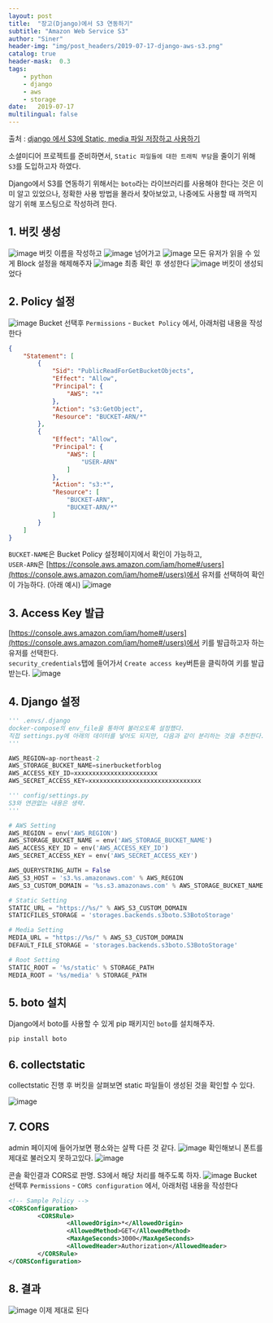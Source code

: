 ```yaml
---
layout: post
title:  "장고(Django)에서 S3 연동하기"
subtitle: "Amazon Web Service S3"
author: "Siner"
header-img: "img/post_headers/2019-07-17-django-aws-s3.png"
catalog: true
header-mask:  0.3
tags:
    - python
    - django
    - aws
    - storage
date:   2019-07-17
multilingual: false
---
```


출처 : [django 에서 S3에 Static, media 파일 저장하고 사용하기](https://blog.leop0ld.org/posts/django-use-s3/)

소셜미디어 프로젝트를 준비하면서, `Static 파일들에 대한 트래픽 부담`을 줄이기 위해 `S3`를 도입하고자 하였다.

Django에서 S3를 연동하기 위해서는 `boto`라는 라이브러리를 사용해야 한다는 것은 이미 알고 있었으나, 정확한 사용 방법을 몰라서 찾아보았고, 나중에도 사용할 때 까먹지 않기 위해 포스팅으로 작성하려 한다.

## 1. 버킷 생성

![image](https://user-images.githubusercontent.com/34048253/61305707-43217300-a826-11e9-9bd0-b8f0e8b318b3.png)
버킷 이름을 작성하고
![image](https://user-images.githubusercontent.com/34048253/61300445-eff6f280-a81c-11e9-9078-925195c7efb4.png)
넘어가고
![image](https://user-images.githubusercontent.com/34048253/61300563-2d5b8000-a81d-11e9-8847-b0a354278906.png)
모든 유저가 읽을 수 있게 Block 설정을 해제해주자
![image](https://user-images.githubusercontent.com/34048253/61305794-6b10d680-a826-11e9-8067-e78a0060493a.png)
최종 확인 후 생성한다
![image](https://user-images.githubusercontent.com/34048253/61305869-8e3b8600-a826-11e9-9739-d4a1377fdc2f.png)
버킷이 생성되었다


## 2. Policy 설정

![image](https://user-images.githubusercontent.com/34048253/61305966-ba570700-a826-11e9-82b1-8ff449ed69b2.png)
Bucket 선택후 `Permissions` - `Bucket Policy` 에서, 아래처럼 내용을 작성한다

```json
{
    "Statement": [
        {
            "Sid": "PublicReadForGetBucketObjects",
            "Effect": "Allow",
            "Principal": {
                "AWS": "*"
            },
            "Action": "s3:GetObject",
            "Resource": "BUCKET-ARN/*"
        },
        {
            "Effect": "Allow",
            "Principal": {
                "AWS": [
                    "USER-ARN"
                ]
            },
            "Action": "s3:*",
            "Resource": [
                "BUCKET-ARN",
                "BUCKET-ARN/*"
            ]
        }
    ]
}
```
`BUCKET-NAME`은 Bucket Policy 설정페이지에서 확인이 가능하고,<br>
`USER-ARN`은 [https://console.aws.amazon.com/iam/home#/users](https://console.aws.amazon.com/iam/home#/users)에서 유저를 선택하여 확인이 가능하다. (아래 예시)
![image](https://user-images.githubusercontent.com/34048253/61302315-85e04c80-a820-11e9-8345-2629c4a83d33.png)

## 3. Access Key 발급

[https://console.aws.amazon.com/iam/home#/users](https://console.aws.amazon.com/iam/home#/users)에서 키를 발급하고자 하는 유저를 선택한다.<br>
 `security_credentials`탭에 들어가서 `Create access key`버튼을 클릭하여 키를 발급받는다.
![image](https://user-images.githubusercontent.com/34048253/61304122-9ba34100-a823-11e9-9833-14ef46350f53.png)

## 4. Django 설정
```python
''' .envs/.django
docker-compose의 env_file을 통하여 불러오도록 설정했다.
직접 settings.py에 아래의 데이터를 넣어도 되지만, 다음과 같이 분리하는 것을 추천한다.
'''

AWS_REGION=ap-northeast-2
AWS_STORAGE_BUCKET_NAME=sinerbucketforblog
AWS_ACCESS_KEY_ID=xxxxxxxxxxxxxxxxxxxxxxx
AWS_SECRET_ACCESS_KEY=xxxxxxxxxxxxxxxxxxxxxxxxxxxxxxx
```

```python
''' config/settings.py
S3와 연관없는 내용은 생략.
'''

# AWS Setting
AWS_REGION = env('AWS_REGION')
AWS_STORAGE_BUCKET_NAME = env('AWS_STORAGE_BUCKET_NAME')
AWS_ACCESS_KEY_ID = env('AWS_ACCESS_KEY_ID')
AWS_SECRET_ACCESS_KEY = env('AWS_SECRET_ACCESS_KEY')

AWS_QUERYSTRING_AUTH = False
AWS_S3_HOST = 's3.%s.amazonaws.com' % AWS_REGION
AWS_S3_CUSTOM_DOMAIN = '%s.s3.amazonaws.com' % AWS_STORAGE_BUCKET_NAME

# Static Setting
STATIC_URL = "https://%s/" % AWS_S3_CUSTOM_DOMAIN
STATICFILES_STORAGE = 'storages.backends.s3boto.S3BotoStorage'

# Media Setting
MEDIA_URL = "https://%s/" % AWS_S3_CUSTOM_DOMAIN
DEFAULT_FILE_STORAGE = 'storages.backends.s3boto.S3BotoStorage'

# Root Setting
STATIC_ROOT = '%s/static' % STORAGE_PATH
MEDIA_ROOT = '%s/media' % STORAGE_PATH
```

## 5. boto 설치

Django에서 boto를 사용할 수 있게 pip 패키지인 `boto`를 설치해주자.
```bash
pip install boto
```

## 6. collectstatic

collectstatic 진행 후 버킷을 살펴보면 static 파일들이 생성된 것을 확인할 수 있다.

![image](https://user-images.githubusercontent.com/34048253/61306220-2b96ba00-a827-11e9-959e-bac1bd314242.png)

## 7. CORS

admin 페이지에 들어가보면 평소와는 살짝 다른 것 같다.
![image](https://user-images.githubusercontent.com/34048253/61306508-b5df1e00-a827-11e9-8ba3-778418c83e28.png)
확인해보니 폰트를 제대로 불러오지 못하고있다.
![image](https://user-images.githubusercontent.com/34048253/61306637-f179e800-a827-11e9-8314-f9929406b58a.png)

콘솔 확인결과 CORS로 판명. S3에서 해당 처리를 해주도록 하자.
![image](https://user-images.githubusercontent.com/34048253/61307877-0eafb600-a82a-11e9-9828-106555a89451.png)
Bucket 선택후 `Permissions` - `CORS configuration` 에서, 아래처럼 내용을 작성한다

```xml
<!-- Sample Policy -->
<CORSConfiguration>
        <CORSRule>
                <AllowedOrigin>*</AllowedOrigin>
                <AllowedMethod>GET</AllowedMethod>
                <MaxAgeSeconds>3000</MaxAgeSeconds>
                <AllowedHeader>Authorization</AllowedHeader>
        </CORSRule>
</CORSConfiguration>
```

## 8. 결과

![image](https://user-images.githubusercontent.com/34048253/61307238-ef645900-a828-11e9-860c-21eb3bf9f7ab.png)
이제 제대로 된다
